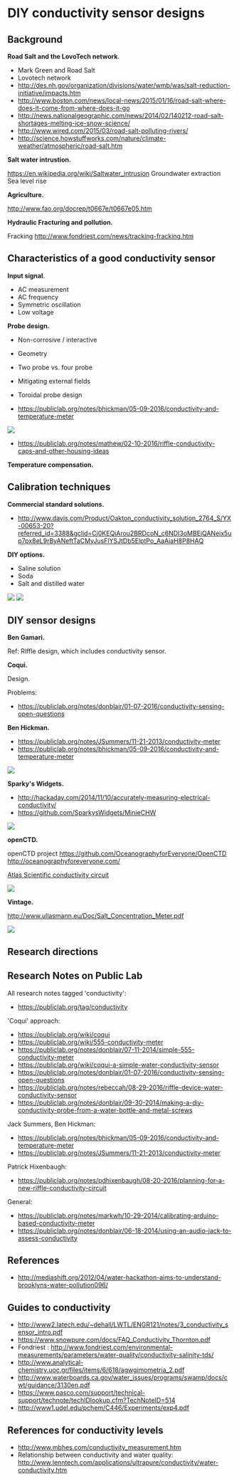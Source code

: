 # DIY conductivity sensor designs

## Background

**Road Salt and the LovoTech network**. 

- Mark Green and Road Salt
- Lovotech network
- http://des.nh.gov/organization/divisions/water/wmb/was/salt-reduction-initiative/impacts.htm
- http://www.boston.com/news/local-news/2015/01/16/road-salt-where-does-it-come-from-where-does-it-go
- http://news.nationalgeographic.com/news/2014/02/140212-road-salt-shortages-melting-ice-snow-science/
- http://www.wired.com/2015/03/road-salt-polluting-rivers/
- http://science.howstuffworks.com/nature/climate-weather/atmospheric/road-salt.htm

**Salt water intrustion.**

https://en.wikipedia.org/wiki/Saltwater_intrusion
Groundwater extraction
Sea level rise


**Agriculture.**

http://www.fao.org/docrep/t0667e/t0667e05.htm


**Hydraulic Fracturing and pollution.**

Fracking http://www.fondriest.com/news/tracking-fracking.htm


## Characteristics of a good conductivity sensor

**Input signal**.

- AC measurement
- AC frequency
- Symmetric oscillation 
- Low voltage

**Probe design.**

- Non-corrosive / interactive
- Geometry
- Two probe vs. four probe
- Mitigating external fields
- Toroidal probe design

- https://publiclab.org/notes/bhickman/05-09-2016/conductivity-and-temperature-meter

<img src="pics/pvc_probe.jpg">

- https://publiclab.org/notes/mathew/02-10-2016/riffle-conductivity-caps-and-other-housing-ideas



**Temperature compensation.**

## Calibration techniques

**Commercial standard solutions.** 

- http://www.davis.com/Product/Oakton_conductivity_solution_2764_S/YX-00653-20?referred_id=3388&gclid=Cj0KEQiArou2BRDcoN_c6NDI3oMBEiQANeix5up7px8eL9rByANeftTaCMyJusFlYSJtDb5ElptPo_AaAiaH8P8HAQ

**DIY options.**

- Saline solution
- Soda
- Salt and distilled water

<img src="pics/hick_calibration.png">
<img src="pics/hick_calibration_2.png">

## DIY sensor designs

**Ben Gamari.**

Ref: RIffle design, which includes conductivity sensor.

**Coqui.**  

Design.

Problems:

- https://publiclab.org/notes/donblair/01-07-2016/conductivity-sensing-open-questions

**Ben Hickman.**

- https://publiclab.org/notes/JSummers/11-21-2013/conductivity-meter
- https://publiclab.org/notes/bhickman/05-09-2016/conductivity-and-temperature-meter

<img src="pics/hickman.png">

**Sparky's Widgets.**

- http://hackaday.com/2014/11/10/accurately-measuring-electrical-conductivity/
- https://github.com/SparkysWidgets/MinieCHW

<img src="pics/sparky.png">

**openCTD.**

openCTD project
https://github.com/OceanographyforEveryone/OpenCTD
http://oceanographyforeveryone.com/

[Atlas Scientific conductivity circuit](http://www.atlas-scientific.com/product_pages/circuits/ezo_ec.html)

<img src="pics/atlas.jpg">

**Vintage.**

http://www.ullasmann.eu/Doc/Salt_Concentration_Meter.pdf

<img src="pics/vintage_op_amp.png">

## Research directions


## Research Notes on Public Lab

All research notes tagged 'conductivity': 
- https://publiclab.org/tag/conductivity

'Coqui' approach:
- https://publiclab.org/wiki/coqui
- https://publiclab.org/wiki/555-conductivity-meter
- https://publiclab.org/notes/donblair/07-11-2014/simple-555-conductivity-meter
- https://publiclab.org/wiki/coqui-a-simple-water-conductivity-sensor
- https://publiclab.org/notes/donblair/01-07-2016/conductivity-sensing-open-questions
- https://publiclab.org/notes/rebeccah/08-29-2016/riffle-device-water-conductivity-sensor
- https://publiclab.org/notes/donblair/09-30-2014/making-a-diy-conductivity-probe-from-a-water-bottle-and-metal-screws

Jack Summers, Ben Hickman:
- https://publiclab.org/notes/bhickman/05-09-2016/conductivity-and-temperature-meter
- https://publiclab.org/notes/JSummers/11-21-2013/conductivity-meter

Patrick Hixenbaugh:
- https://publiclab.org/notes/pdhixenbaugh/08-20-2016/planning-for-a-new-riffle-conductivity-circuit

General:
- https://publiclab.org/notes/markwh/10-29-2014/calibrating-arduino-based-conductivity-meter
- https://publiclab.org/notes/donblair/06-18-2014/using-an-audio-jack-to-assess-conductivity

## References

- http://mediashift.org/2012/04/water-hackathon-aims-to-understand-brooklyns-water-pollution096/


## Guides to conductivity

- http://www2.latech.edu/~dehall/LWTL/ENGR121/notes/3_conductivity_sensor_intro.pdf
- https://www.snowpure.com/docs/FAQ_Conductivity_Thornton.pdf
- Fondriest : http://www.fondriest.com/environmental-measurements/parameters/water-quality/conductivity-salinity-tds/
- http://www.analytical-chemistry.uoc.gr/files/items/6/618/agwgimometria_2.pdf
- http://www.waterboards.ca.gov/water_issues/programs/swamp/docs/cwt/guidance/3130en.pdf
- https://www.pasco.com/support/technical-support/technote/techIDlookup.cfm?TechNoteID=514
- http://www1.udel.edu/pchem/C446/Experiments/exp4.pdf

## References for conductivity levels

- http://www.mbhes.com/conductivity_measurement.htm
- Relationship between conductivity and water quality: http://www.lenntech.com/applications/ultrapure/conductivity/water-conductivity.htm



